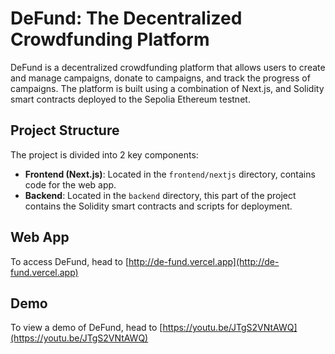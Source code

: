 # DeFund: The Decentralized Crowdfunding Platform

DeFund is a decentralized crowdfunding platform that allows users to create and manage campaigns, donate to campaigns, and track the progress of campaigns. The platform is built using a combination of Next.js, and Solidity smart contracts deployed to the Sepolia Ethereum testnet.

## Project Structure

The project is divided into 2 key components:

- **Frontend (Next.js)**: Located in the `frontend/nextjs` directory, contains code for the web app.
- **Backend**: Located in the `backend` directory, this part of the project contains the Solidity smart contracts and scripts for deployment.

## Web App

To access DeFund, head to [http://de-fund.vercel.app](http://de-fund.vercel.app)

## Demo

To view a demo of DeFund, head to [https://youtu.be/JTgS2VNtAWQ](https://youtu.be/JTgS2VNtAWQ)